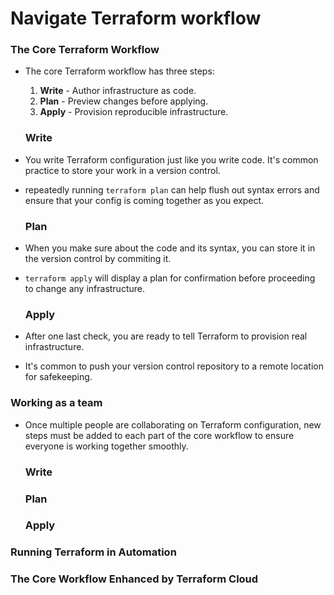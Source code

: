 # Navigate Terraform workflow

### The Core Terraform Workflow
- The core Terraform workflow has three steps:
  1. **Write** - Author infrastructure as code.
  2. **Plan** - Preview changes before applying.
  3. **Apply** - Provision reproducible infrastructure.

    ### Write
- You write Terraform configuration just like you write code. It's common practice to store your work in a version control.
- repeatedly running `terraform plan` can help flush out syntax errors and ensure that your config is coming together as you expect.

    ### Plan
- When you make sure about the code and its syntax, you can store it in the version control by commiting it.
- `terraform apply` will display a plan for confirmation before proceeding to change any infrastructure.
    
    ### Apply
- After one last check, you are ready to tell Terraform to provision real infrastructure.
- It's common to push your version control repository to a remote location for safekeeping.

### Working as a team
- Once multiple people are collaborating on Terraform configuration, new steps must be added to each part of the core workflow to ensure everyone is working together smoothly.


    ### Write

    ### Plan

    ### Apply

### Running Terraform in Automation

### The Core Workflow Enhanced by Terraform Cloud
